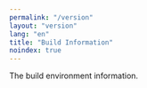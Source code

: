```yaml
---
permalink: "/version"
layout: "version"
lang: "en"
title: "Build Information"
noindex: true
---
```


The build environment information.

